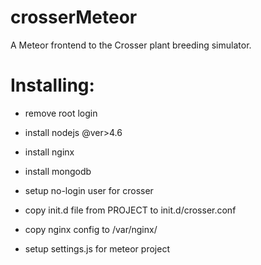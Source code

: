 # crosserMeteor
A Meteor frontend to the Crosser plant breeding simulator.


# Installing:

* remove root login
* install nodejs @ver>4.6
* install nginx
* install mongodb

* setup no-login user for crosser

* copy init.d file from PROJECT to init.d/crosser.conf
* copy nginx config to /var/nginx/
* setup settings.js for meteor project

